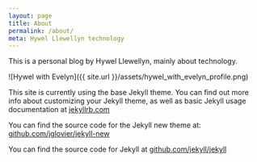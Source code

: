 ```yaml
---
layout: page
title: About
permalink: /about/
meta: Hywel Llewellyn technology
---
```


This is a personal blog by Hywel Llewellyn, mainly about technology.

![Hywel with Evelyn]({{ site.url }}/assets/hywel_with_evelyn_profile.png)

This site is currently using the base Jekyll theme. You can find out more info about customizing your Jekyll theme, as well as basic Jekyll usage documentation at [jekyllrb.com](http://jekyllrb.com/)

You can find the source code for the Jekyll new theme at: [github.com/jglovier/jekyll-new](https://github.com/jglovier/jekyll-new)

You can find the source code for Jekyll at [github.com/jekyll/jekyll](https://github.com/jekyll/jekyll)
